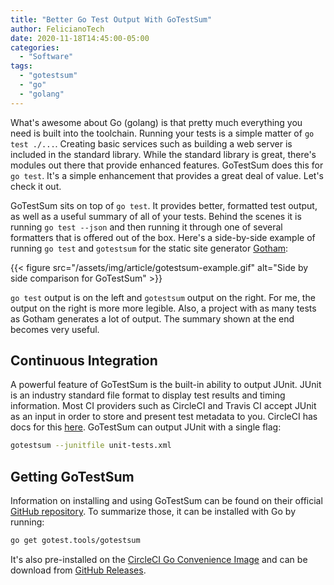 ```yaml
---
title: "Better Go Test Output With GoTestSum"
author: FelicianoTech
date: 2020-11-18T14:45:00-05:00
categories:
  - "Software"
tags:
  - "gotestsum"
  - "go"
  - "golang"
---
```


What's awesome about Go (golang) is that pretty much everything you need is built into the toolchain.
Running your tests is a simple matter of `go test ./...`.
Creating basic services such as building a web server is included in the standard library.
While the standard library is great, there's modules out there that provide enhanced features.
GoTestSum does this for `go test`.
It's a simple enhancement that provides a great deal of value.
Let's check it out.

<!--more-->

GoTestSum sits on top of `go test`.
It provides better, formatted test output, as well as a useful summary of all of your tests.
Behind the scenes it is running `go test --json` and then running it through one of several formatters that is offered out of the box.
Here's a side-by-side example of running `go test` and `gotestsum` for the static site generator [Gotham](https://github.com/gothamhq/gotham):

{{< figure src="/assets/img/article/gotestsum-example.gif" alt="Side by side comparison for GoTestSum" >}}

`go test` output is on the left and `gotestsum` output on the right.
For me, the output on the right is more more legible.
Also, a project with as many tests as Gotham generates a lot of output.
The summary shown at the end becomes very useful.


## Continuous Integration

A powerful feature of GoTestSum is the built-in ability to output JUnit.
JUnit is an industry standard file format to display test results and timing information.
Most CI providers such as CircleCI and Travis CI accept JUnit as an input in order to store and present test metadata to you.
CircleCI has docs for this [here](https://circleci.com/docs/2.0/collect-test-data/).
GoTestSum can output JUnit with a single flag:

```bash
gotestsum --junitfile unit-tests.xml
```


## Getting GoTestSum

Information on installing and using GoTestSum can be found on their official [GitHub repository](https://github.com/gotestyourself/gotestsum).
To summarize those, it can be installed with Go by running:

```bash
go get gotest.tools/gotestsum
```

It's also pre-installed on the [CircleCI Go Convenience Image](https://circleci.com/developer/images/image/cimg/go) and can be download from [GitHub Releases](https://circleci.com/developer/images/image/cimg/go).
